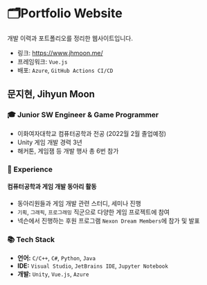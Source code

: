 # 🗂️Portfolio Website

개발 이력과 포트폴리오를 정리한 웹사이트입니다.

- 링크: https://www.jhmoon.me/
- 프레임워크: `Vue.js`
- 배포: `Azure`, `GitHub Actions CI/CD`



## 문지현, Jihyun Moon

### 🎓 Junior SW Engineer & Game Programmer

- 이화여자대학교 컴퓨터공학과 전공 (2022월 2월 졸업예정)
- Unity 게임 개발 경력 3년
- 해커톤, 게임잼 등 개발 행사 총 6번 참가

### 📝 Experience

#### 컴퓨터공학과 게임 개발 동아리 활동

- 동아리원들과 게임 개발 관련 스터디, 세미나 진행
- `기획`, `그래픽`, `프로그래밍` 직군으로 다양한 게임 프로젝트에 참여
- 넥슨에서 진행하는 후원 프로그램 `Nexon Dream Members`에 참가 및 발표

### 📚 Tech Stack

- **언어:** `C/C++`, `C#`, `Python`, `Java`
- **IDE:** `Visual Studio`, `JetBrains IDE`, `Jupyter Notebook`
- **개발:** `Unity`, `Vue.js`, `Azure`